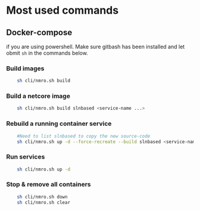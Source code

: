 # Most used commands

## Docker-compose

if you are using powershell. Make sure gitbash has been installed and let obmit `sh` in the commands below.

### Build images

```sh
    sh cli/nmro.sh build
```

### Build a netcore image

```sh
    sh cli/nmro.sh build slnbased <service-name ...>
```

### Rebuild a running container service

```sh
    #Need to list slnbased to copy the new source-code
    sh cli/nmro.sh up -d --force-recreate --build slnbased <service-name>
```

### Run services

```sh
    sh cli/nmro.sh up -d
```

### Stop & remove all containers

```sh
    sh cli/nmro.sh down
    sh cli/nmro.sh clear
```
